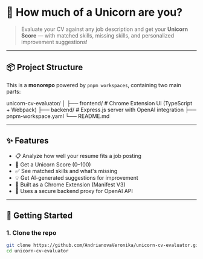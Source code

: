 # 🦄 How much of a Unicorn are you?

> Evaluate your CV against any job description and get your **Unicorn Score** — with matched skills, missing skills, and personalized improvement suggestions!

---

## 📦 Project Structure

This is a **monorepo** powered by `pnpm workspaces`, containing two main parts:

unicorn-cv-evaluator/
│
├── frontend/ # Chrome Extension UI (TypeScript + Webpack)
├── backend/ # Express.js server with OpenAI integration
├── pnpm-workspace.yaml
└── README.md

---

## ✨ Features

- 📋 Analyze how well your resume fits a job posting
- 🧠 Get a Unicorn Score (0–100)
- ✅ See matched skills and what's missing
- 💡 Get AI-generated suggestions for improvement
- 🧩 Built as a Chrome Extension (Manifest V3)
- 🔐 Uses a secure backend proxy for OpenAI API

---

## 🚀 Getting Started

### 1. Clone the repo

```bash
git clone https://github.com/AndrianovaVeronika/unicorn-cv-evaluator.git
cd unicorn-cv-evaluator
